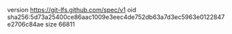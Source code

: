 version https://git-lfs.github.com/spec/v1
oid sha256:5d73a25400ce86aac1009e3eec4de752db63a7d3ec5963e0122847e2706c84ae
size 66811
